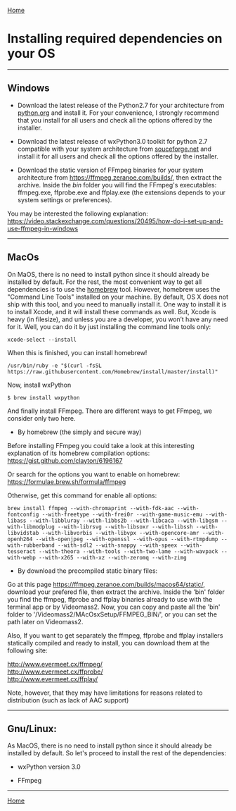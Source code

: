 [Home](index.md)

# Installing required dependencies on your OS   
----------------- 

## Windows
- Download the latest release of the Python2.7 for your architecture from [python.org](https://www.python.org/downloads/) and
install it. For your convenience, I strongly recommend that you install for all users and check all the options offered by the
installer.     
  
- Download the latest release of wxPython3.0 toolkit for python 2.7 compatible with your system architecture from 
[souceforge.net](https://sourceforge.net/projects/wxpython/files/wxPython/3.0.2.0/) and install it for all users and check all the options offered by the installer.     

- Download the static version of FFmpeg binaries for your system architecture from <https://ffmpeg.zeranoe.com/builds/>, 
then extract the archive. Inside the *bin* folder you will find the FFmpeg's executables: ffmpeg.exe, ffprobe.exe and ffplay.exe 
(the extensions depends to your system settings or preferences).  

You may be interested the following explanation:
<https://video.stackexchange.com/questions/20495/how-do-i-set-up-and-use-ffmpeg-in-windows>

-----------------
## MacOs
On MaOS, there is no need to install python since it should already be installed by default. For the rest, the most convenient way to get all dependencies is to use the [homebrew](https://brew.sh/) tool. However, homebrew uses the "Command Line Tools" installed on your machine. By default, OS X does not ship with this tool, and you need to manually install it. One way to install it is to install Xcode, and it will install these commands as well. But, Xcode is heavy (in filesize), and unless you are a developer, you won’t have any need for it. Well, you can do it by just installing the command line tools only:
```
xcode-select --install  
```
When this is finished, you can install homebrew!
```
/usr/bin/ruby -e "$(curl -fsSL https://raw.githubusercontent.com/Homebrew/install/master/install)"
```
Now, install wxPython
```
$ brew install wxpython
```
And finally install FFmpeg. There are different ways to get FFmpeg, we consider only two here.   

- By homebrew (the simply and secure way)   

Before installing FFmpeg you could take a look at this interesting explanation of its homebrew compilation options:   
<https://gist.github.com/clayton/6196167>   

Or search for the options you want to enable on homebrew:   
<https://formulae.brew.sh/formula/ffmpeg>    

Otherwise, get this command for enable all options:   
```
brew install ffmpeg --with-chromaprint --with-fdk-aac --with-fontconfig --with-freetype --with-frei0r --with-game-music-emu --with-libass --with-libbluray --with-libbs2b --with-libcaca --with-libgsm --with-libmodplug --with-librsvg --with-libsoxr --with-libssh --with-libvidstab --with-libvorbis --with-libvpx --with-opencore-amr --with-openh264 --with-openjpeg --with-openssl --with-opus --with-rtmpdump --with-rubberband --with-sdl2 --with-snappy --with-speex --with-tesseract --with-theora --with-tools --with-two-lame --with-wavpack --with-webp --with-x265 --with-xz --with-zeromq --with-zimg
```
- By download the precompiled static binary files:   

Go at this page <https://ffmpeg.zeranoe.com/builds/macos64/static/>, download your prefered file, then extract the archive.
Inside the 'bin' folder you find the ffmpeg, ffprobe and ffplay binaries already to use with the terminal app or by Videomass2.
Now, you can copy and paste all the 'bin' folder to '/Videomass2/MAcOsxSetup/FFMPEG_BIN/', or you can set the path later on Videomass2.   

Also, If you want to get separately the ffmpeg, ffprobe and ffplay installers statically compiled and ready to install, you can download them at the following site:

<http://www.evermeet.cx/ffmpeg/>   
<http://www.evermeet.cx/ffprobe/>   
<http://www.evermeet.cx/ffplay/>

Note, however, that they may have limitations for reasons related to distribution (such as lack of AAC support)
   
-----------------
## Gnu/Linux:
As MacOS,  there is no need to install python since it should already be 
installed by default. So let's proceed to install the rest of the dependencies:

- wxPython version 3.0

- FFmpeg

-----------------
[Home](index.md)
